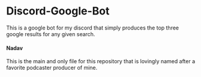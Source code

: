 # Discord-Google-Bot
This is a google bot for my discord that simply produces the top three google results for any given search.

#### Nadav
This is the main and only file for this repository that is lovingly named after a favorite podcaster producer of mine.

